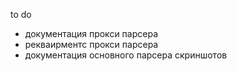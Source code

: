 to do 
- документация прокси парсера
- рекваирментс прокси парсера 
- документация основного парсера скриншотов
